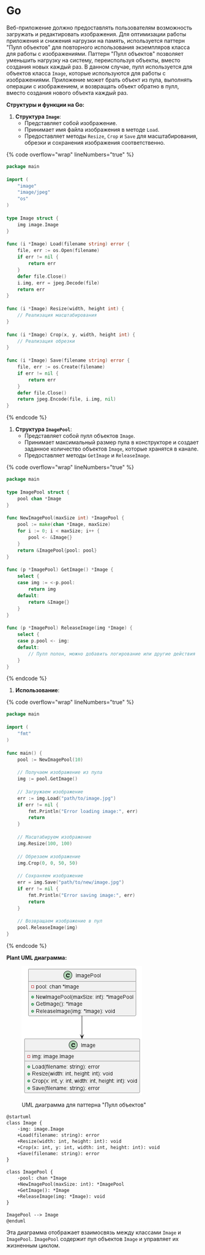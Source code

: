 # Go

Веб-приложение должно предоставлять пользователям возможность загружать и редактировать изображения. Для оптимизации работы приложения и снижения нагрузки на память, используется паттерн "Пулл объектов" для повторного использования экземпляров класса для работы с изображениями. Паттерн "Пулл объектов" позволяет уменьшить нагрузку на систему, переиспользуя объекты, вместо создания новых каждый раз. В данном случае, пулл используется для объектов класса `Image`, которые используются для работы с изображениями. Приложение может брать объект из пула, выполнять операции с изображением, и возвращать объект обратно в пулл, вместо создания нового объекта каждый раз.

**Структуры и функции на Go:**

1. **Структура `Image`**:
   * Представляет собой изображение.
   * Принимает имя файла изображения в методе `Load`.
   * Предоставляет методы `Resize`, `Crop` и `Save` для масштабирования, обрезки и сохранения изображения соответственно.

{% code overflow="wrap" lineNumbers="true" %}
```go
package main

import (
    "image"
    "image/jpeg"
    "os"
)

type Image struct {
    img image.Image
}

func (i *Image) Load(filename string) error {
    file, err := os.Open(filename)
    if err != nil {
        return err
    }
    defer file.Close()
    i.img, err = jpeg.Decode(file)
    return err
}

func (i *Image) Resize(width, height int) {
    // Реализация масштабирования
}

func (i *Image) Crop(x, y, width, height int) {
    // Реализация обрезки
}

func (i *Image) Save(filename string) error {
    file, err := os.Create(filename)
    if err != nil {
        return err
    }
    defer file.Close()
    return jpeg.Encode(file, i.img, nil)
}
```
{% endcode %}

1. **Структура `ImagePool`**:
   * Представляет собой пулл объектов `Image`.
   * Принимает максимальный размер пула в конструкторе и создает заданное количество объектов `Image`, которые хранятся в канале.
   * Предоставляет методы `GetImage` и `ReleaseImage`.

{% code overflow="wrap" lineNumbers="true" %}
```go
package main

type ImagePool struct {
    pool chan *Image
}

func NewImagePool(maxSize int) *ImagePool {
    pool := make(chan *Image, maxSize)
    for i := 0; i < maxSize; i++ {
        pool <- &Image{}
    }
    return &ImagePool{pool: pool}
}

func (p *ImagePool) GetImage() *Image {
    select {
    case img := <-p.pool:
        return img
    default:
        return &Image{}
    }
}

func (p *ImagePool) ReleaseImage(img *Image) {
    select {
    case p.pool <- img:
    default:
        // Пулл полон, можно добавить логирование или другие действия
    }
}
```
{% endcode %}

1. **Использование**:

{% code overflow="wrap" lineNumbers="true" %}
```go
package main

import (
    "fmt"
)

func main() {
    pool := NewImagePool(10)

    // Получаем изображение из пула
    img := pool.GetImage()

    // Загружаем изображение
    err := img.Load("path/to/image.jpg")
    if err != nil {
        fmt.Println("Error loading image:", err)
        return
    }

    // Масштабируем изображение
    img.Resize(100, 100)

    // Обрезаем изображение
    img.Crop(0, 0, 50, 50)

    // Сохраняем изображение
    err = img.Save("path/to/new/image.jpg")
    if err != nil {
        fmt.Println("Error saving image:", err)
        return
    }

    // Возвращаем изображение в пул
    pool.ReleaseImage(img)
}
```
{% endcode %}

**Plant UML диаграмма:**

<figure><img src="../../../../../.gitbook/assets/image.png" alt=""><figcaption><p>UML диаграмма для паттерна "Пулл объектов"</p></figcaption></figure>

```plant-uml
@startuml
class Image {
    -img: image.Image
    +Load(filename: string): error
    +Resize(width: int, height: int): void
    +Crop(x: int, y: int, width: int, height: int): void
    +Save(filename: string): error
}

class ImagePool {
    -pool: chan *Image
    +NewImagePool(maxSize: int): *ImagePool
    +GetImage(): *Image
    +ReleaseImage(img: *Image): void
}

ImagePool --> Image
@enduml
```

Эта диаграмма отображает взаимосвязь между классами `Image` и `ImagePool`. `ImagePool` содержит пул объектов `Image` и управляет их жизненным циклом.
